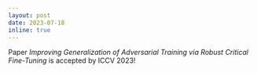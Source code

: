 ```yaml
---
layout: post
date: 2023-07-18
inline: true
---
```


Paper *Improving Generalization of Adversarial Training via Robust Critical Fine-Tuning* is accepted by ICCV 2023!